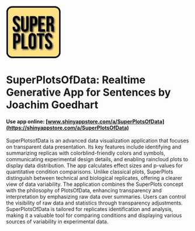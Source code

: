![](s517_5GrJBdAKQ56Ee4cj7ntmIEWvtjBAQcx56GKDTZGw_logo_251.jpg) 

# SuperPlotsOfData: Realtime Generative App for Sentences by Joachim Goedhart

#### Use app online: __[www.shinyappstore.com/a/SuperPlotsOfData](https://shinyappstore.com/a/SuperPlotsOfData)__

SuperPlotsofData is an advanced data visualization application that focuses on transparent data presentation. Its key features include identifying and summarizing replicas with colorblind-friendly colors and symbols, communicating experimental design details, and enabling raincloud plots to display data distribution. The app calculates effect sizes and p-values for quantitative condition comparisons. Unlike classical plots, SuperPlots distinguish between technical and biological replicates, offering a clearer view of data variability. The application combines the SuperPlots concept with the philosophy of PlotsOfData, enhancing transparency and interpretation by emphasizing raw data over summaries. Users can control the visibility of raw data and statistics through transparency adjustments. SuperPlotsOfData is tailored for replicates identification and analysis, making it a valuable tool for comparing conditions and displaying various sources of variability in experimental data.
